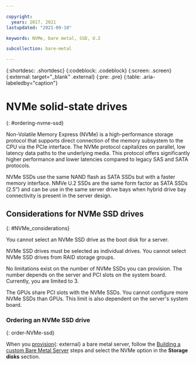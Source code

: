 ```yaml
---

copyright:
  years: 2017, 2021
lastupdated: "2021-09-10"

keywords: NVMe, bare metal, SSD, U.2

subcollection: bare-metal

---
```


{:shortdesc: .shortdesc}
{:codeblock: .codeblock}
{:screen: .screen}
{:external: target="_blank" .external}
{:pre: .pre}
{:table: .aria-labeledby="caption"}

# NVMe solid-state drives
{: #ordering-nvme-ssd}

Non-Volatile Memory Express (NVMe) is a high-performance storage protocol that supports direct connection of the memory subsystem to the CPU via the PCIe interface. The NVMe protocol capitalizes on parallel, low latency data paths to the underlying media. This protocol offers significantly higher performance and lower latencies compared to legacy SAS and SATA protocols.

NVMe SSDs use the same NAND flash as SATA SSDs but with a faster memory interface. NMVe U.2 SSDs are the same form factor as SATA SSDs (2.5”) and can be use in the same server drive bays when hybrid drive bay connectivity is present in the server design.

## Considerations for NVMe SSD drives
{: #NVMe_considerations}

You cannot select an NVMe SSD drive as the boot disk for a server.

NVMe SSD drives must be selected as individual drives. You cannot select NVMe SSD drives from RAID storage groups.

No limitations exist on the number of NVMe SSDs you can provision. The number depends on the server and PCI slots on the system board. Currently, you are limited to 3.

The GPUs share PCI slots with the NVMe SSDs. You cannot configure more NVMe SSDs than GPUs. This limit is also dependent on the server's system board.

### Ordering an NVMe SSD drive
{: order-NVMe-ssd}

When you [provision](https://cloud.ibm.com/gen1/infrastructure/provision/bm){: external} a bare metal server, follow the [Building a custom Bare Metal Server](/docs/bare-metal?topic=bare-metal-ordering-baremetal-server) steps and select the NVMe option in the **Storage disks** section. 
